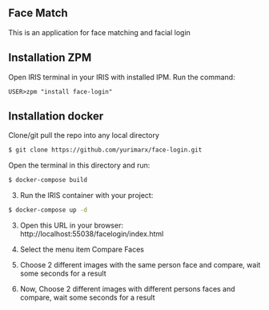 ## Face Match
This is an application for face matching and facial login


## Installation ZPM
Open IRIS terminal in your IRIS with installed IPM. Run the command:

```objectscript
USER>zpm "install face-login"
```

## Installation docker

Clone/git pull the repo into any local directory

```bash
$ git clone https://github.com/yurimarx/face-login.git
```

Open the terminal in this directory and run:

```bash
$ docker-compose build
```

3. Run the IRIS container with your project:

```bash
$ docker-compose up -d
```

3. Open this URL in your browser: http://localhost:55038/facelogin/index.html 

4. Select the menu item Compare Faces
   
5. Choose 2 different images with the same person face and compare, wait some seconds for a result

6. Now, Choose 2 different images with different persons faces and compare, wait some seconds for a result
